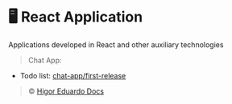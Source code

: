 # :desktop_computer: React Application

Applications developed in React and other auxiliary technologies

> Chat App:

- Todo list: [chat-app/first-release](https://github.com/higoreduardodocs/nest/tree/server-app/todo-list)

> :copyright: [Higor Eduardo Docs](https://github.com/higoreduardodocs)

